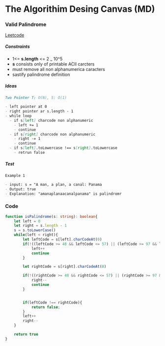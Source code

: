 # The Algorithim Desing Canvas (MD)

### Valid Palindrome

[Leetcode](https://leetcode.com/problems/valid-palindrome/description/)

##### Constraints

- 1<= **s.length** <= 2 \_ 10^5
- **s** consists only of printable ACII carcters
- must remove all non alphanumerica caracters
- sastify palindrome definition

##### Ideas

```markdown
Two Pointer T: O(N), S: O(1)

- left pointer at 0
- right pointer ar s.length - 1
- while loop
  - if s[left] charcode non alphanumeric
    - left += 1
    - continue
  - if s[right] charcode non alphanumeric
    - right -= 1
    - continue
  - if s[left].toLowercase !== s[right].toLowercase
    - retrun false
```

##### Test

```markdown
Example 1

- input: s = "A man, a plan, a canal: Panama
- Output: true
- Explanation: "amanaplanaacanalpanama" is palindromr
```

### Code

```typescript
function isPalindrome(s: string): boolean{
    let left = 0
    let right = s.length - 1
    s = s.toLowerCase()
    while(left < right){
        let leftCode = s[left].charCodeAt(0)
        if(!((leftCode >= 48 && leftCode <= 57) || (leftCode >= 97 && leftCode <=122))){
            left++
            continue
        }

        let rightCode = s[right].charCodeAt(0)

        if(!((rightCode >= 48 && rightCode <= 57) || (rightCode >= 97 && rightCode <=122))){
            right--
            continue
        }


        if(leftCode !== rightCode){
            return false;
        }
        left++
        right--
    }

    return true
}

```
